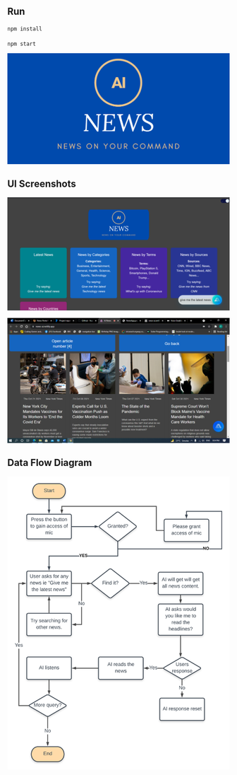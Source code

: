 

## Run

```bash
npm install

npm start
```

![Logo](https://github.com/Padmini-bulnda/Voice-assistant/blob/master/src/images/logo.png)

## UI Screenshots


![Screenshot](https://github.com/Padmini-bulnda/Voice-assistant/blob/master/src/images/U3.png)

![Screenshot](https://github.com/Padmini-bulnda/Voice-assistant/blob/master/src/images/Screenshot%20(71).png)

## Data Flow Diagram

![Diagram](https://github.com/Padmini-bulnda/Voice-assistant/blob/master/src/images/NewsApp.png)
